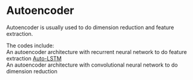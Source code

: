 # Autoencoder


Autoencoder is usually used to do dimension reduction and feature extraction.   

The codes include:  
An autoencoder architecture with recurrent neural network to do feature extraction <a href="https://gqhuang.com/auto-lstm-1/">Auto-LSTM</a>  
An autoencoder architecture with convolutional neural network to do dimension reduction
